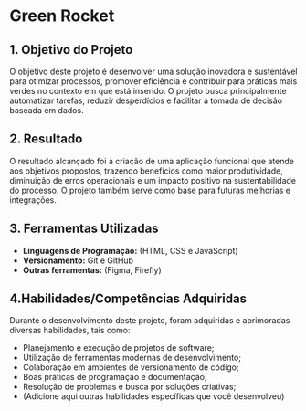 # Green Rocket

## 1. Objetivo do Projeto

O objetivo deste projeto é desenvolver uma solução inovadora e sustentável para otimizar processos, promover eficiência e contribuir para práticas mais verdes no contexto em que está inserido. O projeto busca principalmente automatizar tarefas, reduzir desperdícios e facilitar a tomada de decisão baseada em dados.

## 2. Resultado

O resultado alcançado foi a criação de uma aplicação funcional que atende aos objetivos propostos, trazendo benefícios como maior produtividade, diminuição de erros operacionais e um impacto positivo na sustentabilidade do processo. O projeto também serve como base para futuras melhorias e integrações.

## 3. Ferramentas Utilizadas

- **Linguagens de Programação:** (HTML, CSS e JavaScript)
- **Versionamento:** Git e GitHub
- **Outras ferramentas:** (Figma, Firefly)

## 4.Habilidades/Competências Adquiridas

Durante o desenvolvimento deste projeto, foram adquiridas e aprimoradas diversas habilidades, tais como:

- Planejamento e execução de projetos de software;
- Utilização de ferramentas modernas de desenvolvimento;
- Colaboração em ambientes de versionamento de código;
- Boas práticas de programação e documentação;
- Resolução de problemas e busca por soluções criativas;
- (Adicione aqui outras habilidades específicas que você desenvolveu)
